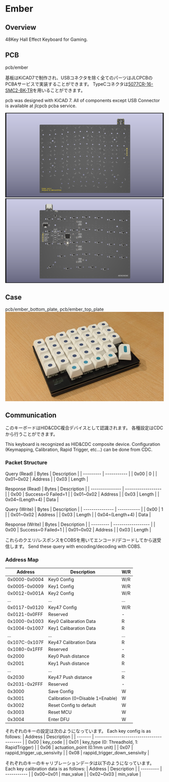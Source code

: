 # Ember
## Overview
48Key Hall Effect Keyboard for Gaming.

## PCB
pcb/ember

基板はKiCAD7で制作され、USBコネクタを除く全てのパーツはJLCPCBのPCBAサービスで実装することができます。
TypeCコネクタは[5077CR-16-SMC2-BK-TR](https://akizukidenshi.com/catalog/g/gC-14356/)を用いることができます。

pcb was designed with KiCAD 7.
All of components except USB Connector is available at jlcpcb pcba service.

![](doc/ember_top.png)
![](doc/ember_bottom.png)

## Case
pcb/ember_bottom_plate, pcb/ember_top_plate
![](doc/ember.jpg)


## Communication
このキーボードはHID&CDC複合デバイスとして認識されます。
各種設定はCDCから行うことができます。

This keyboard is recognized as HID&CDC composite device.
Configuration (Keymapping, Calibration, Rapid Trigger, etc...) can be done from CDC.

### Packet Structure
Query (Read)
| Bytes     | Description |
| --------- | ----------- |
| 0x00      | 0           |
| 0x01~0x02 | Address     |
| 0x03      | Length      |

Response (Read)
| Bytes           | Description        |
| --------------- | ------------------ |
| 0x00            | Success=0 Failed=1 |
| 0x01~0x02       | Address            |
| 0x03            | Length             |
| 0x04~(Length+4) | Data               |

Query (Write)
| Bytes           | Description |
| --------------- | ----------- |
| 0x00            | 1           |
| 0x01~0x02       | Address     |
| 0x03            | Length      |
| 0x04~(Length+4) | Data        |

Response (Write)
| Bytes     | Description        |
| --------- | ------------------ |
| 0x00      | Success=0 Failed=1 |
| 0x01~0x02 | Address            |
| 0x03      | Length             |

これらのクエリ/レスポンスをCOBSを用いてエンコード/デコードしてから送受信します。
Send these query with encoding/decoding with COBS.

### Address Map
| Address       | Description                      | W/R |
| ------------- | -------------------------------- | --- |
| 0x0000-0x0004 | Key0 Config                      | W/R |
| 0x0005-0x0009 | Key1 Config                      | W/R |
| 0x0012-0x001A | Key2 Config                      | W/R |
| ...           | ...                              | ... |
| 0x0117-0x0120 | Key47 Config                     | W/R |
| 0x0121-0x0FFF | Reserved                         | -   |
| 0x1000-0x1003 | Key0 Calibaration Data           | R   |
| 0x1004-0x1007 | Key1 Calibaration Data           | R   |
| ...           | ...                              | ... |
| 0x107C-0x107F | Key47 Calibration Data           | R   |
| 0x1080-0x1FFF | Reserved                         | -   |
| 0x2000        | Key0 Push distance               | R   |
| 0x2001        | Key1 Push distance               | R   |
| ...           | ...                              | ... |
| 0x2030        | Key47 Push distance              | R   |
| 0x2031-0x2FFF | Reserved                         | -   |
| 0x3000        | Save Config                      | W   |
| 0x3001        | Calibration (0=Disable 1=Enable) | W   |
| 0x3002        | Reset Config to default          | W   |
| 0x3003        | Reset MCU                        | W   |
| 0x3004        | Enter DFU                        | W   |

それぞれのキーの設定は次のようになっています。
Each key config is as follows:
| Address | Description                               |
| ------- | ----------------------------------------- |
| 0x00    | key_code                                  |
| 0x01    | key_type (0: Threadhold, 1: RapidTrigger) |
| 0x06    | actuation_point (0.1mm unit)              |
| 0x07    | rappid_trigger_up_sensivity               |
| 0x08    | rappid_trigger_down_sensivity             |

それぞれのキーのキャリブレーションデータは以下のようになっています。
Each key calibration data is as follows:
| Address   | Description |
| --------- | ----------- |
| 0x00~0x01 | max_value   |
| 0x02~0x03 | min_value   |
